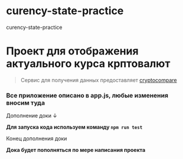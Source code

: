 # curency-state-practice
curency-state-practice

# Проект для отображения актуального курса крптовалют
 > Сервис для получения данных предоставляет [cryptocompare](https://www.cryptocompare.com/)

### **Все приложение описано в app.js, любые изменения вносим туда**

Дополнение доки ↓

 **Для запуска кода используем команду `npm run test`**





Конец дополнения доки


 


**Дока будет пополняться по мере написания проекта**